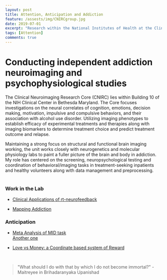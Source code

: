 ```yaml
---
layout: post
title: Attention, Anticipation and Addiction
feature: /assests/img/CNIRCgroup.jpg
date: 2019-07-01
excerpt: "Research within the National Institutes of Health at the Clinical Neuroimaging Imaging Core"
tags: [Attention]
comments: true
---
```


# Conducting independent addiction neuroimaging and psychophysiological studies

The Clinical Neuroimaging Research Core (CNIRC) lies within Building 10 of the NIH Clinical Center in Bethesda Maryland. The Core focuses investigations on the neural correlates of cognition, emotions, decision making, motivation, impulsive and compulsive behaviors, and their association with alcohol use disorder. Utilizing imaging phenotypes to establish efficacy of experimental treatments and therapies along with imaging biomarkers to determine treatment choice and predict treatment outcome and relapse.

Maintaining a strong focus on structural and functional brain imaging working, the unit works closely with neurogenetics and molecular physiology labs to paint a fuller picture of the brain and body in addiction.  My role has centered on the screening, neuropsychological testing and coordination of behavioral/imaging tasks in treatment-seeking inpatients and healthy volunteers along with data management and preprocessing.
<br/>
<br/>










### Work in the Lab
   * [Clinical Applications of rt-neurofeedback](https://www.ncbi.nlm.nih.gov/pmc/articles/PMC7689151/) <br/>
   
   * [Mapping Addiction](https://onlinelibrary.wiley.com/doi/full/10.1111/adb.13010) <br/>
   
   
   
   
### Anticipation 
   * [Meta Analysis of MID task](https://www.ncbi.nlm.nih.gov/pubmed/30255220) <br/>
       [Another one](https://www.ncbi.nlm.nih.gov/pubmed/29696725)  <br/>
 

   * [Love vs Money: a Coordinate based system of Reward](https://www.ncbi.nlm.nih.gov/pubmed/30807783)
       
 
 <br/>

> "What should I do with that by which I do not become immortal?" -Maitreyee in Brihadaranyaka Upanishad
        


